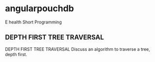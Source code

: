# angularpouchdb
E health Short  Programming

DEPTH FIRST TREE TRAVERSAL
----------------------------------
DEPTH FIRST TREE TRAVERSAL
Discuss an algorithm to traverse a tree, depth first.
